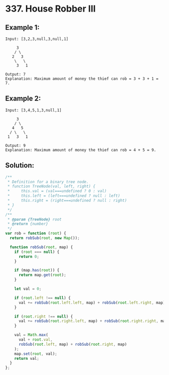 # 337. House Robber III

## Example 1:

    Input: [3,2,3,null,3,null,1]

         3
        / \
       2   3
        \   \
         3   1

    Output: 7
    Explanation: Maximum amount of money the thief can rob = 3 + 3 + 1 = 7.

## Example 2:

    Input: [3,4,5,1,3,null,1]

         3
        / \
       4   5
      / \   \
     1   3   1

    Output: 9
    Explanation: Maximum amount of money the thief can rob = 4 + 5 = 9.

## Solution:

```javascript
/**
 * Definition for a binary tree node.
 * function TreeNode(val, left, right) {
 *     this.val = (val===undefined ? 0 : val)
 *     this.left = (left===undefined ? null : left)
 *     this.right = (right===undefined ? null : right)
 * }
 */
/**
 * @param {TreeNode} root
 * @return {number}
 */
var rob = function (root) {
  return robSub(root, new Map());

  function robSub(root, map) {
    if (root === null) {
      return 0;
    }

    if (map.has(root)) {
      return map.get(root);
    }

    let val = 0;

    if (root.left !== null) {
      val += robSub(root.left.left, map) + robSub(root.left.right, map);
    }

    if (root.right !== null) {
      val += robSub(root.right.left, map) + robSub(root.right.right, map);
    }

    val = Math.max(
      val + root.val,
      robSub(root.left, map) + robSub(root.right, map)
    );
    map.set(root, val);
    return val;
  }
};
```
